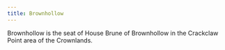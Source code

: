 ```yaml
---
title: Brownhollow
---
```


Brownhollow is the seat of House Brune of Brownhollow in the Crackclaw Point area of the Crownlands.






